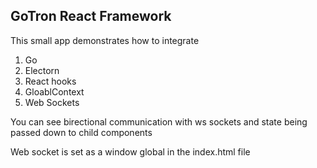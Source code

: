 ## GoTron React Framework

This small app demonstrates how to integrate 
1. Go
2. Electorn
3. React hooks
4. GloablContext
5. Web Sockets 

You can see birectional communication with ws sockets and state being passed down to child components

Web socket is set as a window global in the index.html file